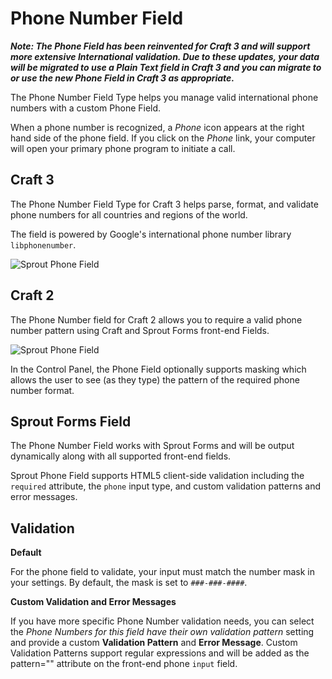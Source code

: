 # Phone Number Field

**_Note: The Phone Field has been reinvented for Craft 3 and will support more extensive International validation. Due to these updates, your data will be migrated to use a Plain Text field in Craft 3 and you can migrate to or use the new Phone Field in Craft 3 as appropriate._**

The Phone Number Field Type helps you manage valid international phone numbers with a custom Phone Field.

When a phone number is recognized, a _Phone_ icon appears at the right hand side of the phone field.  If you click on the _Phone_ link, your computer will open your primary phone program to initiate a call.

## Craft 3

The Phone Number Field Type for Craft 3 helps parse, format, and validate phone numbers for all countries and regions of the world. 

The field is powered by Google's international phone number library `libphonenumber`.

![Sprout Phone Field]({asset:5224:url})

## Craft 2

The Phone Number field for Craft 2 allows you to require a valid phone number pattern using Craft and Sprout Forms front-end Fields.

![Sprout Phone Field]({asset:2266:url})

In the Control Panel, the Phone Field optionally supports masking which allows the user to see (as they type) the pattern of the required phone number format.

## Sprout Forms Field

The Phone Number Field works with Sprout Forms and will be output dynamically along with all supported front-end fields.

Sprout Phone Field supports HTML5 client-side validation including the `required` attribute, the `phone` input type, and custom validation patterns and error messages.

## Validation

**Default**

For the phone field to validate, your input must match the number mask in your settings. By default, the mask is set to `###-###-####`.

**Custom Validation and Error Messages**

If you have more specific Phone Number validation needs, you can select the _Phone Numbers for this field have their own validation pattern_ setting and provide a custom **Validation Pattern** and **Error Message**.  Custom Validation Patterns support regular expressions and will be added as the pattern="" attribute on the front-end phone `input` field.